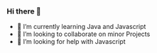 ### Hi there 👋
- 🌱 I’m currently learning Java and Javascript
- 👯 I’m looking to collaborate on minor Projects
- 🤔 I’m looking for help with Javascript
